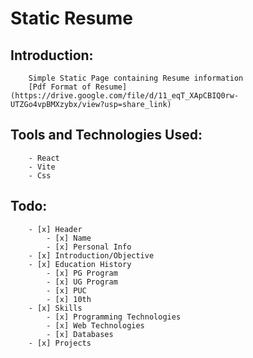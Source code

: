 # Static Resume

## Introduction:

        Simple Static Page containing Resume information
        [Pdf Format of Resume](https://drive.google.com/file/d/11_eqT_XApCBIQ0rw-UTZGo4vpBMXzybx/view?usp=share_link)

## Tools and Technologies Used:

        - React
        - Vite
        - Css

## Todo:

        - [x] Header
            - [x] Name
            - [x] Personal Info
        - [x] Introduction/Objective
        - [x] Education History
            - [x] PG Program
            - [x] UG Program
            - [x] PUC
            - [x] 10th
        - [x] Skills
            - [x] Programming Technologies
            - [x] Web Technologies
            - [x] Databases
        - [x] Projects
